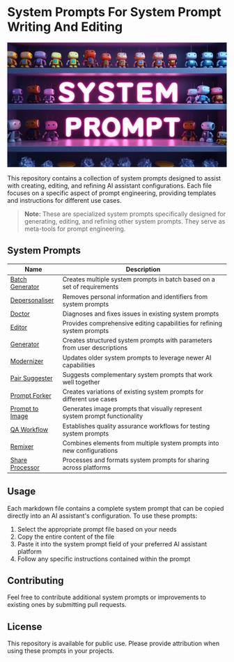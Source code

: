 # System Prompts For System Prompt Writing And Editing

![alt text](banner.webp)

This repository contains a collection of system prompts designed to assist with creating, editing, and refining AI assistant configurations. Each file focuses on a specific aspect of prompt engineering, providing templates and instructions for different use cases.

> **Note:** These are specialized system prompts specifically designed for generating, editing, and refining other system prompts. They serve as meta-tools for prompt engineering.

## System Prompts

| Name | Description |
|------|-------------|
| [Batch Generator](./batch-generator.md) | Creates multiple system prompts in batch based on a set of requirements |
| [Depersonaliser](./depersonaliser.md) | Removes personal information and identifiers from system prompts |
| [Doctor](./doctor.md) | Diagnoses and fixes issues in existing system prompts |
| [Editor](./editor.md) | Provides comprehensive editing capabilities for refining system prompts |
| [Generator](./generator.md) | Creates structured system prompts with parameters from user descriptions |
| [Modernizer](./modernizer.md) | Updates older system prompts to leverage newer AI capabilities |
| [Pair Suggester](./pair-suggester.md) | Suggests complementary system prompts that work well together |
| [Prompt Forker](./prompt-forker.md) | Creates variations of existing system prompts for different use cases |
| [Prompt to Image](./prompt-to-image.md) | Generates image prompts that visually represent system prompt functionality |
| [QA Workflow](./qa-workflow.md) | Establishes quality assurance workflows for testing system prompts |
| [Remixer](./remixer.md) | Combines elements from multiple system prompts into new configurations |
| [Share Processor](./share-processor.md) | Processes and formats system prompts for sharing across platforms |

## Usage

Each markdown file contains a complete system prompt that can be copied directly into an AI assistant's configuration. To use these prompts:

1. Select the appropriate prompt file based on your needs
2. Copy the entire content of the file
3. Paste it into the system prompt field of your preferred AI assistant platform
4. Follow any specific instructions contained within the prompt

## Contributing

Feel free to contribute additional system prompts or improvements to existing ones by submitting pull requests.

## License

This repository is available for public use. Please provide attribution when using these prompts in your projects.
